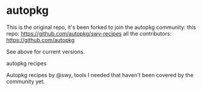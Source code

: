 autopkg
=======

This is the original repo, it's been forked to join the autopkg community:
this repo: https://github.com/autopkg/swy-recipes
all the contributors: https://github.com/autopkg

See above for current versions.

autopkg recipes

Autopkg recipes by @swy, tools I needed that haven't been covered by the community yet.
